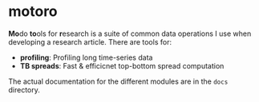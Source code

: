 # motoro

**Mo**do **to**ols for **r**esearch is a suite of common data operations I
use when developing a research article. There are tools for:

- **profiling**: Profiling long time-series data
- **TB spreads**: Fast & efficicnet top-bottom spread computation

The actual documentation for the different modules are in the `docs`
directory.
